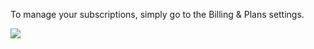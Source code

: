 To manage your subscriptions, simply go to the Billing & Plans settings.

![](https://gblobscdn.gitbook.com/assets%2F-LQ08RFAKZvFADEiXKFy%2F-MGa9LmjqLdzjIIEz_e5%2F-MGaB2zieika5dPSuGbF%2FGIF105.gif?alt=media&token=e4a105bd-e34d-489e-8887-9bd4ef8dc56b)

